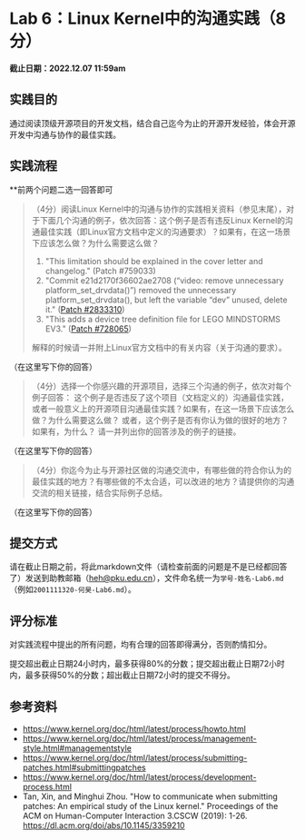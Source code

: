 # Lab 6：Linux Kernel中的沟通实践（8分）

**截止日期：2022.12.07 11:59am**

## 实践目的

通过阅读顶级开源项目的开发文档，结合自己迄今为止的开源开发经验，体会开源开发中沟通与协作的最佳实践。

## 实践流程

**前两个问题二选一回答即可

> （4分）阅读Linux Kernel中的沟通与协作的实践相关资料（参见末尾），对于下面几个沟通的例子，依次回答：这个例子是否有违反Linux Kernel的沟通最佳实践（即Linux官方文档中定义的沟通要求）？如果有，在这一场景下应该怎么做？为什么需要这么做？
>
>    1. "This limitation should be explained in the cover letter and changelog." (Patch #759033)
>    2. "Commit e21d2170f36602ae2708 (“video: remove unnecessary platform_set_drvdata()”) removed the unnecessary platform_set_drvdata(), but left the variable “dev” unused, delete it." ([Patch #2833310](https://patchwork.kernel.org/project/linux-fbdev/patch/51F0F88D.8060903@cn.fujitsu.com/))
>    3. "This adds a device tree definition file for LEGO MINDSTORMS EV3." ([Patch #728065](https://patchwork.kernel.org/project/linux-arm-kernel/patch/1484253167-27568-1-git-send-email-david@lechnology.com/)) 
>
> 解释的时候请一并附上Linux官方文档中的有关内容（关于沟通的要求）。

（在这里写下你的回答）

> （4分）选择一个你感兴趣的开源项目，选择三个沟通的例子，依次对每个例子回答：
这个例子是否违反了这个项目（文档定义的）沟通最佳实践，或者一般意义上的开源项目沟通最佳实践？如果有，在这一场景下应该怎么做？为什么需要这么做？
或者，这个例子是否有你认为做的很好的地方？如果有，为什么？
请一并列出你的回答涉及的例子的链接。

（在这里写下你的回答）

> （4分）你迄今为止与开源社区做的沟通交流中，有哪些做的符合你认为的最佳实践的地方？有哪些做的不太合适，可以改进的地方？请提供你的沟通交流的相关链接，结合实际例子总结。

（在这里写下你的回答）

## 提交方式

请在截止日期之前，将此markdown文件（请检查前面的问题是不是已经都回答了）发送到助教邮箱（heh@pku.edu.cn），文件命名统一为`学号-姓名-Lab6.md`（例如`2001111320-何昊-Lab6.md`）。

## 评分标准

对实践流程中提出的所有问题，均有合理的回答即得满分，否则酌情扣分。

提交超出截止日期24小时内，最多获得80%的分数；提交超出截止日期72小时内，最多获得50%的分数；超出截止日期72小时的提交不得分。

## 参考资料

* https://www.kernel.org/doc/html/latest/process/howto.html
* https://www.kernel.org/doc/html/latest/process/management-style.html#managementstyle
* https://www.kernel.org/doc/html/latest/process/submitting-patches.html#submittingpatches
* https://www.kernel.org/doc/html/latest/process/development-process.html
* Tan, Xin, and Minghui Zhou. "How to communicate when submitting patches: An empirical study of the Linux kernel." Proceedings of the ACM on Human-Computer Interaction 3.CSCW (2019): 1-26. https://dl.acm.org/doi/abs/10.1145/3359210
